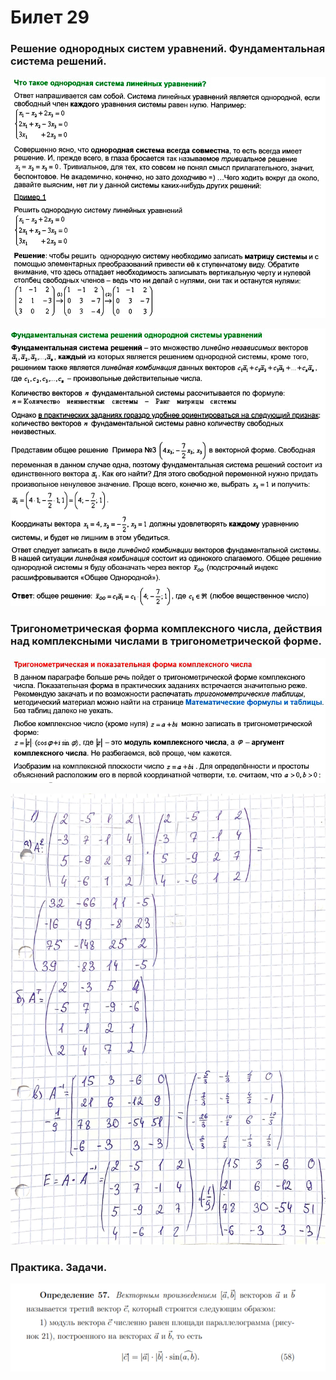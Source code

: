 # Билет 29

### Решение однородных систем уравнений. Фундаментальная система решений.

![](<../.gitbook/assets/image (19).png>)

![](<../.gitbook/assets/image (83).png>)

### Тригонометрическая форма комплексного числа, действия над комплексными числами в тригонометрической форме.

![](<../.gitbook/assets/image (14).png>)

![](<../.gitbook/assets/image (88).png>)

### Практика. Задачи.

![](<../.gitbook/assets/image (43).png>)
